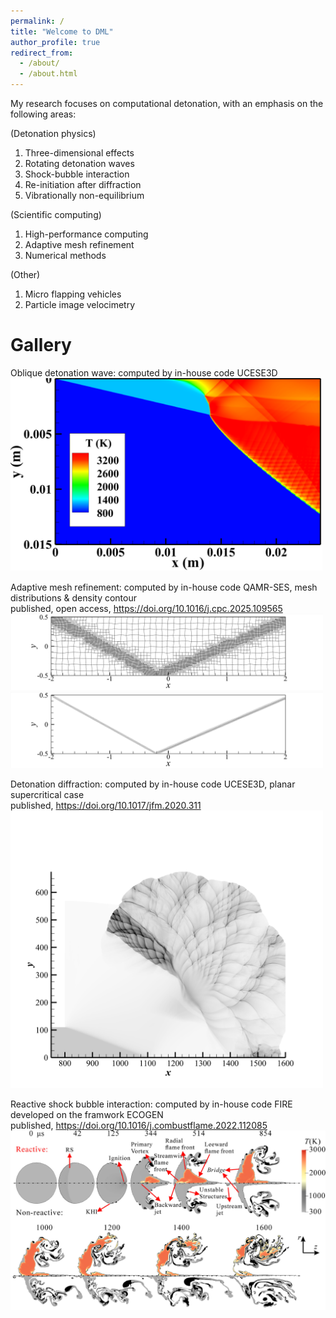 ```yaml
---
permalink: /
title: "Welcome to DML"
author_profile: true
redirect_from: 
  - /about/
  - /about.html
---
```


My research focuses on computational detonation, with an emphasis on the following areas:

(Detonation physics)
1. Three-dimensional effects
1. Rotating detonation waves
1. Shock-bubble interaction
1. Re-initiation after diffraction
1. Vibrationally non-equilibrium

(Scientific computing)
1. High-performance computing
1. Adaptive mesh refinement
1. Numerical methods

(Other)
1. Micro flapping vehicles
1. Particle image velocimetry

Gallery
======

  Oblique detonation wave: computed by in-house code UCESE3D <br/>
  <img src='/images/ode.png' width='500' height='auto'><br/>
  
  Adaptive mesh refinement: computed by in-house code QAMR-SES, mesh distributions & density contour<br/>
  published, open access, https://doi.org/10.1016/j.cpc.2025.109565 <br/>
  <img src='/images/regRefPerMesh.jpeg' width='500' height='auto'>  
  <img src='/images/regRefPerRes.jpeg' width='500' height='auto'>

  Detonation diffraction: computed by in-house code UCESE3D, planar supercritical case <br/>
  published, https://doi.org/10.1017/jfm.2020.311 <br/>
  <img src='/images/diffraction.jpg' width='500' height='auto'><br/>

 Reactive shock bubble interaction: computed by in-house code FIRE developed on the framwork ECOGEN <br/>
  published, https://doi.org/10.1016/j.combustflame.2022.112085 <br/>
  <img src='/images/shockBubble.jpg' width='700' height='auto'><br/>

<!-- **Markdown generator** -->

